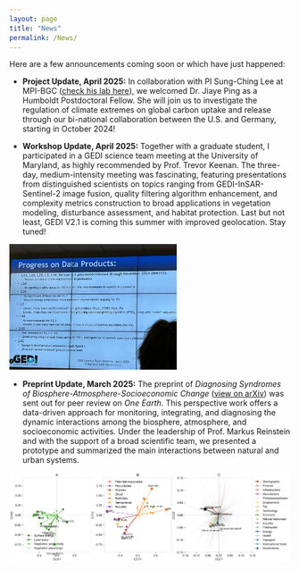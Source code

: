 ```yaml
---
layout: page
title: "News"
permalink: /News/
---
```


Here are a few announcements coming soon or which have just happened:

- **Project Update, April 2025:** In collaboration with PI Sung-Ching Lee at MPI-BGC ([check his lab here]([https://bgc.iwww.mpg.de/en/bgi/ecomet)), we welcomed Dr. Jiaye Ping as a Humboldt Postdoctoral Fellow. She will join us to investigate the regulation of climate extremes on global carbon uptake and release through our bi-national collaboration between the U.S. and Germany, starting in October 2024!

- **Workshop Update, April 2025:** Together with a graduate student, I participated in a GEDI science team meeting at the University of Maryland, as highly recommended by Prof. Trevor Keenan. The three-day, medium-intensity meeting was fascinating, featuring presentations from distinguished scientists on topics ranging from GEDI-InSAR-Sentinel-2 image fusion, quality filtering algorithm enhancement, and complexity metrics construction to broad applications in vegetation modeling, disturbance assessment, and habitat protection. Last but not least, GEDI V2.1 is coming this summer with improved geolocation. Stay tuned!

<img src="figure/io_fig2.jpg" alt="Your Photo" style="float: center; width:300px;"/>

- **Preprint Update, March 2025:** The preprint of *Diagnosing Syndromes of Biosphere-Atmosphere-Socioeconomic Change* ([view on arXiv](https://arxiv.org/abs/2503.08874)) was sent out for peer review on *One Earth*. This perspective work offers a data-driven approach for monitoring, integrating, and diagnosing the dynamic interactions among the biosphere, atmosphere, and socioeconomic activities. Under the leadership of Prof. Markus Reinstein and with the support of a broad scientific team, we presented a prototype and summarized the main interactions between natural and urban systems.

![Figure Caption](figure/io_fig1.png)





